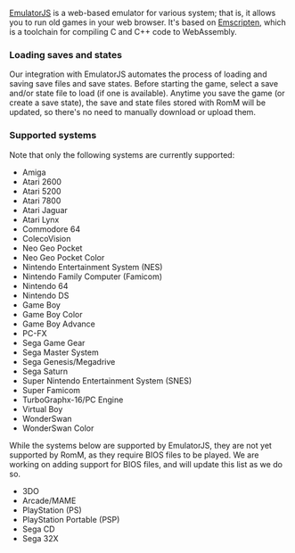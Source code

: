 [EmulatorJS](https://emulatorjs.org/) is a web-based emulator for various system; that is, it allows you to run old games in your web browser. It's based on [Emscripten](https://emscripten.org/), which is a toolchain for compiling C and C++ code to WebAssembly.

### Loading saves and states

Our integration with EmulatorJS automates the process of loading and saving save files and save states. Before starting the game, select a save and/or state file to load (if one is available). Anytime you save the game (or create a save state), the save and state files stored with RomM will be updated, so there's no need to manually download or upload them.

### Supported systems

Note that only the following systems are currently supported:

* Amiga
* Atari 2600
* Atari 5200
* Atari 7800
* Atari Jaguar
* Atari Lynx
* Commodore 64
* ColecoVision
* Neo Geo Pocket
* Neo Geo Pocket Color
* Nintendo Entertainment System (NES)
* Nintendo Family Computer (Famicom)
* Nintendo 64
* Nintendo DS
* Game Boy
* Game Boy Color
* Game Boy Advance
* PC-FX
* Sega Game Gear
* Sega Master System
* Sega Genesis/Megadrive
* Sega Saturn
* Super Nintendo Entertainment System (SNES)
* Super Famicom
* TurboGraphx-16/PC Engine
* Virtual Boy
* WonderSwan
* WonderSwan Color

While the systems below are supported by EmulatorJS, they are not yet supported by RomM, as they require BIOS files to be played. We are working on adding support for BIOS files, and will update this list as we do so.

* 3DO
* Arcade/MAME
* PlayStation (PS)
* PlayStation Portable (PSP)
* Sega CD
* Sega 32X
